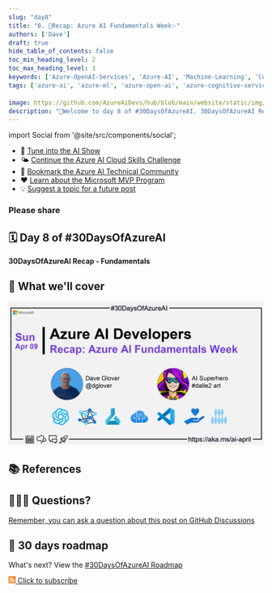 ```yaml
---
slug: "day8"
title: "8. 🏁Recap: Azure AI Fundamentals Week✨"
authors: ['Dave']
draft: true
hide_table_of_contents: false
toc_min_heading_level: 2
toc_max_heading_level: 3
keywords: ['Azure-OpenAI-Services', 'Azure-AI', 'Machine-Learning', 'Cognitive-Services', 'vscode', 'rai', 'Accessibility-Human-Connection']
tags: ['azure-ai', 'azure-ml', 'azure-open-ai', 'azure-cognitive-services', 'responsible-ai', 'azure-ai-fundamentals', '30-days-of-azure-ai']

image: https://github.com/AzureAiDevs/hub/blob/main/website/static/img/2023-aia/banner-day8.png
description: "🏁Welcome to day 8 of #30DaysOfAzureAI. 30DaysOfAzureAI Recap - Fundamentals https://azureaidevs.github.io/hub/2023-aia/day8"
---
```


import Social from '@site/src/components/social';

<head>

  <meta name="twitter:url" content="https://azureaidevs.github.io/hub/2023-aia/day8" />
  <meta name="twitter:title" content="Recap: Azure AI Fundamentals Week✨" />
  <meta name="twitter:description" content="🏁Welcome to day 8 of #30DaysOfAzureAI. 30DaysOfAzureAI Recap - Fundamentals" />
  <meta name="twitter:image" content="https://github.com/AzureAiDevs/hub/blob/main/website/static/img/2023-aia/banner-day8.png" />
  <meta name="twitter:card" content="summary_large_image" />

  <meta property="og:url" content="https://azureaidevs.github.io/hub/2023-aia/day8" />
  <meta property="og:title" content="Recap: Azure AI Fundamentals Week✨" />
  <meta property="og:description" content="🏁Welcome to day 8 of #30DaysOfAzureAI. 30DaysOfAzureAI Recap - Fundamentals" />
  <meta property="og:image" content="https://github.com/AzureAiDevs/hub/blob/main/website/static/img/2023-aia/banner-day8.png" />
  <meta property="og:type" content="article" />
  <meta property="og:site_name" content="Azure AI Developer" />

  <link rel="canonical"  href="https://azureaidevs.github.io/hub/2023-aia/day8"  />

</head>


- 🍿 [Tune into the AI Show](https://aka.ms/ai-april-ai-show)
- 🌤️ [Continue the Azure AI Cloud Skills Challenge](https://aka.ms/30-days-of-azure-ai-challenge)
- 🏫 [Bookmark the Azure AI Technical Community](https://aka.ms/ai-april-tech-community)
- ❤️ [Learn about the Microsoft MVP Program](https://aka.ms/ai-april-mvp-program)
- 💡 [Suggest a topic for a future post](https://github.com/AzureAiDevs/hub/discussions/categories/call-for-content)

### Please share

<Social
    page_url="https://azureaidevs.github.io/hub/2023-aia/day8"
    image_url="https://github.com/AzureAiDevs/hub/blob/main/website/static/img/2023-aia/banner-day8.png"
    title="Recap: Azure AI Fundamentals Week✨"
    description= "🏁Welcome to day 8 of #30DaysOfAzureAI. 30DaysOfAzureAI Recap - Fundamentals"
    hashtags="AI"
    hashtag="#30DaysOfAzureAi"
/>

## 🗓️ Day 8 of #30DaysOfAzureAI

<!-- README
The following description is also used for the tweet. So it should be action oriented and grab attention 
If you update the description, please update the description: in the frontmatter as well.
-->

**30DaysOfAzureAI Recap - Fundamentals**

<!-- README
The following is the intro to the post. It should be a short teaser for the post.
-->



## 🎯 What we'll cover

<!-- README
The following list is the main points of the post. There should be 3-4 main points.
 -->




<!-- 
- Main point 1
- Main point 2
- Main point 3 
- Main point 4
-->


![Image banner for day 8](./../../static/img/2023-aia/banner-day8.png)


<!-- README
Add or update a list relevant references here. These could be links to other blog posts, Microsoft Learn Module, videos, or other resources.
-->



## 📚 References




<!-- README
The following is the body of the post. It should be an overview of the post that you are referencing.
See the Learn More section, if you supplied a canonical link, then will be displayed here.
-->






## 🙋🏾‍♂️ Questions?

[Remember, you can ask a question about this post on GitHub Discussions](https://github.com/AzureAiDevs/hub/discussions/categories/azure-ai-developers)

## 📍 30 days roadmap

What's next? View the [#30DaysOfAzureAI Roadmap](/hub/roadmap/30days)

[![The image is the RSS feed available icon](./../../static/img/2023-aia/rss.png) Click to subscribe](https://azureaidevs.github.io/hub/2023-aia/rss.xml)